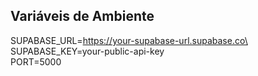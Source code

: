 ## Variáveis de Ambiente

SUPABASE_URL=https://your-supabase-url.supabase.co\
SUPABASE_KEY=your-public-api-key\
PORT=5000
